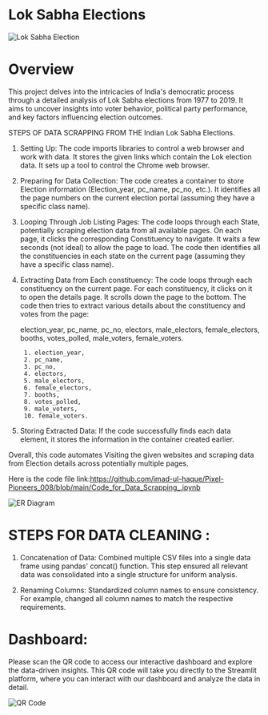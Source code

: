 # Lok Sabha Elections

![Lok Sabha Election](https://github.com/user-attachments/assets/74bba43a-ef71-4c0c-92ee-0ef20e896179)

# Overview
This project delves into the intricacies of India's democratic process through a detailed analysis of Lok Sabha elections from 1977 to 2019. It aims to uncover insights into voter behavior, political party performance, and key factors influencing election outcomes.

STEPS OF DATA SCRAPPING FROM THE Indian Lok Sabha Elections. 

1. Setting Up:
    The code imports libraries to control a web browser and work with data.
    It stores the given links which contain the Lok election data.
    It sets up a tool to control the Chrome web browser.

2. Preparing for Data Collection:
    The code creates a container to store Election information (Election_year, pc_name, pc_no, etc.).
    It identifies all the page numbers on the current election portal (assuming they have a specific class name).

3. Looping Through Job Listing Pages:
    The code loops through each State, potentially scraping election data from all available pages.
    On each page, it clicks the corresponding Constituency to navigate.
    It waits a few seconds (not ideal) to allow the page to load.
    The code then identifies all the constituencies in each state on the current page (assuming they have a specific class name).

4. Extracting Data from Each constituency:
    The code loops through each constituency on the current page.
    For each constituency, it clicks on it to open the details page.
    It scrolls down the page to the bottom.
    The code then tries to extract various details about the constituency and votes from the page:

    election_year, 
    pc_name, 
    pc_no, 
    electors, 
    male_electors, 
    female_electors, 
    booths, 
    votes_polled, 
    male_voters, 
    female_voters.


        1. election_year, 
        2. pc_name, 
        3. pc_no, 
        4. electors, 
        5. male_electors, 
        6. female_electors, 
        7. booths, 
        8. votes_polled, 
        9. male_voters, 
        10. female_voters.


5. Storing Extracted Data:
    If the code successfully finds each data element, it stores the information in the container created earlier.


Overall, this code automates Visiting the given websites and scraping data from Election details across potentially multiple pages.

Here is the code file link:https://github.com/imad-ul-haque/Pixel-Pioneers_008/blob/main/Code_for_Data_Scrapping_.ipynb

![ER Diagram](https://github.com/user-attachments/assets/c999cfa7-b305-42bb-9bdd-84b62dc84eb0)


# STEPS FOR DATA CLEANING :

1. Concatenation of Data: Combined multiple CSV files into a single data frame using pandas' concat() function. This step ensured all relevant data was consolidated into a single structure for uniform analysis.

2. Renaming Columns: Standardized column names to ensure consistency. For example, changed all column names to match the respective requirements.



# Dashboard:

Please scan the QR code to access our interactive dashboard and explore the data-driven insights. 
This QR code will take you directly to the Streamlit platform, where you can interact with our dashboard and analyze the data in detail.

![QR Code](https://github.com/user-attachments/assets/785a6fae-b08a-41fc-93fa-e1e543f9f317)
